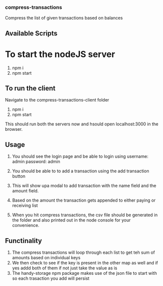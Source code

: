 
### compress-transactions

Compress the list of given transactions based on balances

## Available Scripts

# To start the nodeJS server

1. npm i
2. npm start

## To run the client 
Navigate to the compress-transactions-client folder
1. npm i
2. npm start

This should run both the servers now  and hsould open localhost:3000 in the browser.


## Usage
1. You should see the login page and be able to login using
 username: admin
 password: admin

1. You should be able to to add a transaction using the add transaction button
2. This will show upa modal to add transaction with the name field and the amount field.
3. Based on the amount the transaction gets appended to either paying or receiving list
4. When you hit compress transactions, the csv file should be generated in the folder and also printed out in the node console for your convenience.


## Functinality
1. The compress transactions will loop through each list to get teh sum of amounts based on individual keys
2. We then check to see if the key is present in the other map as well and if yes addd both of them if not just take the value as is
3. The handy-storage npm package makes use of the json file to start with so each trasaction you add will persist 
